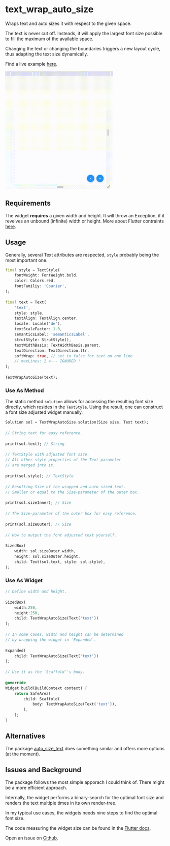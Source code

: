 # text_wrap_auto_size

Wraps text and auto sizes it with respect to the given space.

The text is never cut off. Insteads, it will apply the largest font size possible to fill the maximum of the available space.

Changing the text or changing the boundaries triggers a new layout cycle, thus adapting the text size dynamically.

Find a live example [here](https://xerik.github.io/text_wrap_auto_size/).

![](screen-capture.gif)

## Requirements 

The widget **requires** a given width and height. It will throw an Exception, if it reveives an unbound (infinite) width or height. More about Flutter contraints [here](https://docs.flutter.dev/ui/layout/constraints).

## Usage

Generally, several Text attributes are respected, `style` probably being the most important one.

```dart
final style = TextStyle(
    fontWeight: FontWeight.bold, 
    color: Colors.red,
    fontFamiliy: 'Courier',
);

final text = Text(
    'text',
    style: style,
    textAlign: TextAlign.center,
    locale: Locale('de'),
    textScaleFactor: 1.0,
    semanticsLabel: 'semanticsLabel',
    strutStyle: StrutStyle(),
    textWidthBasis: TextWidthBasis.parent,
    textDirection: TextDirection.ltr,
    softWrap: true, // set to false for text on one line
    // maxLines: 2 <--- IGNORED !
);

TextWrapAutoSize(text);
```

### Use As Method

The static method `solution` allows for accessing the resulting font size directly, which resides in the `TextStyle`. Using the result, one can construct a font size adjusted widget manually.

```dart
Solution sol = TextWrapAutoSize.solution(Size size, Text text);

// String text for easy reference.

print(sol.text); // String 

// TextStyle with adjusted font size.  
// All other style properties of the Text-parameter 
// are merged into it.

print(sol.style); // TextStyle 

// Resulting Size of the wrapped and auto sized text.
// Smaller or equal to the Size-parameter of the outer box.

print(sol.sizeInner); // Size

// The Size-parameter of the outer box for easy reference.

print(sol.sizeOuter); // Size

// How to output the font adjusted text yourself.

SizedBox(
    width: sol.sizeOuter.width,
    height: sol.sizeOuter.height,
    child: Text(sol.text, style: sol.style),
);
```

### Use As Widget



```dart
// Define width and height.

SizedBox(
    width:250,
    height:250,
    child: TextWrapAutoSize(Text('text'))
);

// In some cases, width and height can be determined 
// by wrapping the widget in `Expanded`.

Expanded(
    child: TextWrapAutoSize(Text('text'))
);

// Use it as the `Scaffold`'s body.

@override
Widget build(BuildContext context) {
    return SafeArea(
        child: Scaffold(
            body: TextWrapAutoSize(Text('text')),
        ),
    );
}
```

## Alternatives

The package [auto_size_text](https://pub.dev/packages/auto_size_text) does something similar and offers more options (at the moment).

## Issues and Background

The package follows the most simple apporach I could think of. There might be a more efficient approach.

Internally, the widget performs a binary-search for the optimal font size and renders the text multiple times in its own render-tree.

In my typical use cases, the widgets needs nine steps to find the optimal font size.

The code measuring the widget size can be found in the [Flutter docs](https://api.flutter.dev/flutter/widgets/BuildOwner-class.html).

Open an issue on [Github](https://github.com/xErik/text_wrap_auto_size/issues).